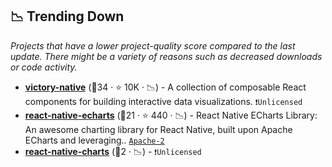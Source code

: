 ## 📉 Trending Down

_Projects that have a lower project-quality score compared to the last update. There might be a variety of reasons such as decreased downloads or code activity._

- <b><a href="https://github.com/FormidableLabs/victory">victory-native</a></b> (🥇34 ·  ⭐ 10K · 📉) - A collection of composable React components for building interactive data visualizations. <code>❗Unlicensed</code>
- <b><a href="https://github.com/wuba/react-native-echarts">react-native-echarts</a></b> (🥉21 ·  ⭐ 440 · 📉) - React Native ECharts Library: An awesome charting library for React Native, built upon Apache ECharts and leveraging.. <code><a href="http://bit.ly/3nYMfla">Apache-2</a></code>
- <b><a href="{}">react-native-charts</a></b> (🥉2 · 📉) -  <code>❗Unlicensed</code>

